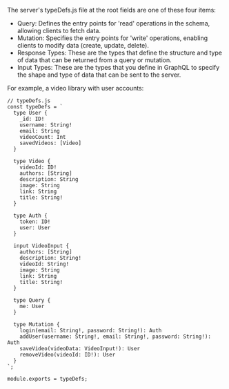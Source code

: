 
The server's typeDefs.js file at the root fields are one of these four items:
- Query: Defines the entry points for 'read' operations in the schema, allowing clients to fetch data.
- Mutation: Specifies the entry points for 'write' operations, enabling clients to modify data (create, update, delete).
- Response Types: These are the types that define the structure and type of data that can be returned from a query or mutation.
- Input Types: These are the types that you define in GraphQL to specify the shape and type of data that can be sent to the server.

For example, a video library with user accounts:
```
// typeDefs.js
const typeDefs = `
  type User {
    _id: ID!
    username: String!
    email: String
    videoCount: Int
    savedVideos: [Video]
  }

  type Video {
    videoId: ID!
    authors: [String]
    description: String
    image: String
    link: String
    title: String!
  }

  type Auth {
    token: ID!
    user: User
  }

  input VideoInput {
    authors: [String]
    description: String!
    videoId: String!
    image: String
    link: String
    title: String!
  }

  type Query {
    me: User
  }

  type Mutation {
    login(email: String!, password: String!): Auth
    addUser(username: String!, email: String!, password: String!): Auth
    saveVideo(videoData: VideoInput!): User
    removeVideo(videoId: ID!): User
  }
`;

module.exports = typeDefs;
```